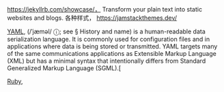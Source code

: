 

https://jekyllrb.com/showcase/， Transform your plain text into static websites and blogs.
各种样式， https://jamstackthemes.dev/

[YAML](https://en.wikipedia.org/wiki/YAML),  (/ˈjæməl/ ⓘ; see § History and name) is a human-readable data serialization language. It is commonly used for configuration files and in applications where data is being stored or transmitted. YAML targets many of the same communications applications as Extensible Markup Language (XML) but has a minimal syntax that intentionally differs from Standard Generalized Markup Language (SGML).[

[Ruby](https://rubyonrails.org/), 
